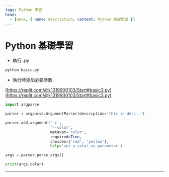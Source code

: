 ```yaml
---
tags: Python 學習
head:
  - [meta, { name: description, content: Python 基礎學習 }]
---
```


# Python 基礎學習

- 執行 .py

```shell
python basic.py
```

- 執行時添加必要參數

[https://replit.com/@k1319900103/Start#basic3.py](https://replit.com/@k1319900103/Start#basic3.py)

```python
import argparse

parser = argparse.ArgumentParser(description='this is desc..')

parser.add_argument('-c',
                    '--color',
                    metavar='color',
                    required=True,
                    choices={'red', 'yellow'},
                    help='set a color as parameter')

args = parser.parse_args()

print(args.color)

```

---

